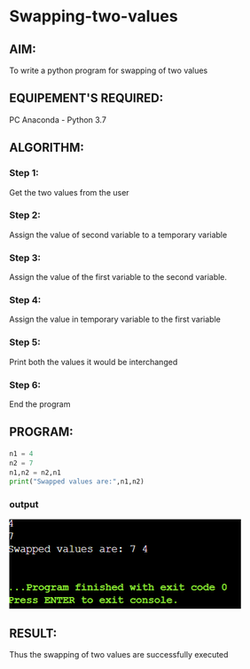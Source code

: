 # Swapping-two-values
## AIM:
To write a python program for swapping of two values
## EQUIPEMENT'S REQUIRED: 
PC
Anaconda - Python 3.7
## ALGORITHM: 
### Step 1:
Get the two values from the user
### Step 2: 
Assign the value of second variable to a temporary variable 
### Step 3: 
Assign the value of the first variable to the second variable.
### Step 4:  
Assign the value in temporary variable to the first variable
### Step 5: 
Print both the values it would be interchanged
### Step 6: 
End the program
## PROGRAM:
~~~ python
n1 = 4
n2 = 7
n1,n2 = n2,n1
print("Swapped values are:",n1,n2)
~~~

### output
![output](./swap.png)


## RESULT:
Thus the swapping of two values are successfully executed



